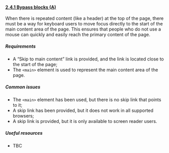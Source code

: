 #### [2.4.1 Bypass blocks (A)](https://www.w3.org/TR/UNDERSTANDING-WCAG20/navigation-mechanisms-skip.html)

When there is repeated content (like a header) at the top of the page, there must be a way for keyboard users to move focus directly to the start of the main content area of the page. This ensures that people who do not use a mouse can quickly and easily reach the primary content of the page.

##### Requirements

*   A “Skip to main content” link is provided, and the link is located close to the start of the page;
*   The `<main>` element is used to represent the main content area of the page.

##### Common issues

*   The `<main>` element has been used, but there is no skip link that points to it;
*   A skip link has been provided, but it does not work in all supported browsers;
*   A skip link is provided, but it is only available to screen reader users.

##### Useful resources

*   TBC
